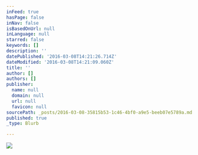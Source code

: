 ```yaml
---
inFeed: true
hasPage: false
inNav: false
isBasedOnUrl: null
inLanguage: null
starred: false
keywords: []
description: ''
datePublished: '2016-03-08T14:21:26.714Z'
dateModified: '2016-03-08T14:21:09.060Z'
title: ''
author: []
authors: []
publisher:
  name: null
  domain: null
  url: null
  favicon: null
sourcePath: _posts/2016-03-08-35815b53-1c46-4bf0-a9e5-beeb07e5789a.md
published: true
_type: Blurb

---
```

![](https://the-grid-user-content.s3-us-west-2.amazonaws.com/0d34fb54-05a1-408a-887a-85e6af8a5e87.jpg)